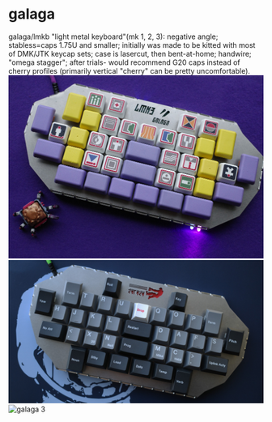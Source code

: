 # galaga
galaga/lmkb "light metal keyboard"(mk 1, 2, 3): negative angle; stabless=caps 1.75U and smaller; initially was made to be kitted with most of DMK/JTK keycap sets; case is lasercut, then bent-at-home; handwire; "omega stagger"; after trials- would recommend G20 caps instead of cherry profiles (primarily vertical "cherry" can be pretty uncomfortable).
![galaga 1](https://github.com/grezeh/galaga/blob/main/galaga%201.jpeg)
![galaga 2](https://github.com/grezeh/galaga/blob/main/galaga%202.jpeg)
![galaga 3](https://github.com/grezeh/galaga/blob/main/galaga%203.jpeg)
